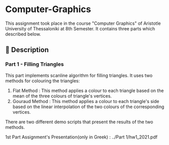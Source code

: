 # Computer-Graphics
This assignment took place in the course "Computer Graphics" of Aristotle University of Thessaloniki at 8th Semester. It contains three parts which described below.

## :ledger: Description 
### Part 1 - Filling Triangles
This part implements scanline algorithm for filling triangles. It uses two methods for colouring the triangles:
1. Flat Method : This method applies a colour to each triangle based on the mean of the three colours of triangle's vertices.
2. Gouraud Method : This method applies a colour to each triangle's side based on the linear interpolation of the two colours of the corresponding vertices.

There are two different demo scripts that present the results of the two methods.

1st Part Assignment's Presentation(only in Greek) : ../Part 1/hw1_2021.pdf
